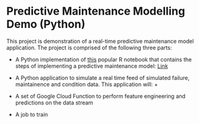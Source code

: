 # Predictive Maintenance Modelling Demo (Python)

This project is demonstration of a real-time predictive maintenance model application. The project is comprised of the following three parts:

+ A Python implementation of [this](https://gallery.azure.ai/Notebook/Predictive-Maintenance-Implementation-Guide-R-Notebook-2) popular R notebook that contains the steps of implementing a predictive maintenance model: [Link](https://github.com/transferlearnings/Predictive_Maintenance_Modelling/blob/master/notebooks/Predictive%20Maintenance%20Modelling%20Guide.ipynb)

+ A Python application to simulate a real time feed of simulated failure, maintainence and condition data. This application will:
  +

+ A set of Google Cloud Function to perform feature engineering and predictions on the data stream

+ A job to train 
